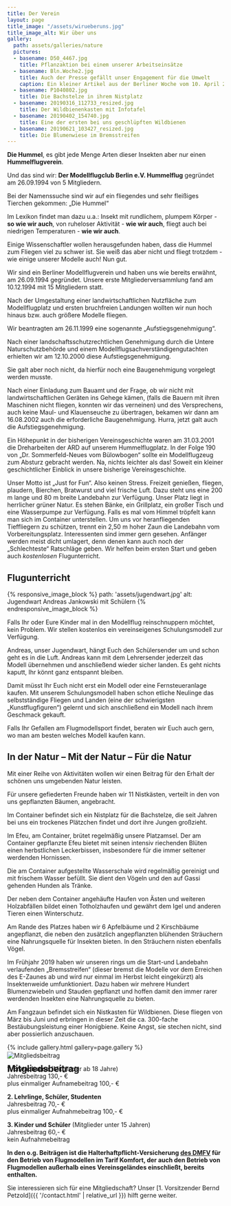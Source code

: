 ```yaml
---
title: Der Verein
layout: page
title_image: "/assets/wirueberuns.jpg"
title_image_alt: Wir über uns
gallery:
  path: assets/galleries/nature
  pictures:
  - basename: D50_4467.jpg
    title: Pflanzaktion bei einem unserer Arbeitseinsätze
  - basename: Bln.Woche2.jpg
    title: Auch der Presse gefällt unser Engagement für die Umwelt
    caption: Ein kleiner Artikel aus der Berliner Woche vom 10. April 2019
  - basename: P1040802.jpg
    title: Die Bachstelze in ihrem Nistplatz
  - basename: 20190316_112733_resized.jpg
    title: Der Wildbienenkasten mit Infotafel
  - basename: 20190402_154740.jpg
    title: Eine der ersten bei uns geschlüpften Wildbienen
  - basename: 20190621_103427_resized.jpg
    title: Die Blumenwiese im Bremsstreifen
---
```


**Die Hummel**,
es gibt jede Menge Arten dieser Insekten aber nur einen **Hummelflugverein**.

Und das sind wir:
**Der Modellflugclub Berlin e.V. Hummelflug**
gegründet am 26.09.1994 von 5 Mitgliedern.

Bei der Namenssuche sind wir auf ein fliegendes und sehr fleißiges Tierchen gekommen: „Die Hummel“

Im Lexikon findet man dazu u.a.:
Insekt mit rundlichem, plumpem Körper - **so wie wir auch**,
von ruheloser Aktivität - **wie wir auch**,
fliegt auch bei niedrigen Temperaturen - **wie wir auch**.


Einige Wissenschaftler wollen herausgefunden haben, dass die Hummel zum Fliegen viel zu schwer ist. Sie weiß das aber nicht und fliegt trotzdem - wie einige unserer Modelle auch!
Nun gut.

Wir sind ein Berliner Modellflugverein und haben uns wie bereits erwähnt, am 26.09.1994 gegründet.
Unsere erste Mitgliederversammlung fand am 10.12.1994 mit 15 Mitgliedern statt.

Nach der Umgestaltung einer landwirtschaftlichen Nutzfläche zum Modellflugplatz und ersten bruchfreien Landungen wollten wir nun hoch hinaus bzw. auch größere Modelle fliegen.

Wir beantragten am 26.11.1999 eine sogenannte „Aufstiegsgenehmigung“.

Nach einer landschaftsschutzrechtlichen Genehmigung durch die Untere Naturschutzbehörde und einem Modellflugsachverständigengutachten erhielten wir am 12.10.2000 diese Aufstiegsgenehmigung.

Sie galt aber noch nicht, da hierfür noch eine Baugenehmigung vorgelegt werden musste.

Nach einer Einladung zum Bauamt und der Frage, ob wir nicht mit landwirtschaftlichen Geräten ins Gehege kämen, (falls die Bauern mit ihren Maschinen nicht fliegen, konnten wir das verneinen) und des Versprechens, auch keine Maul- und Klauenseuche zu übertragen, bekamen wir dann am 16.08.2002 auch die erforderliche Baugenehmigung. Hurra, jetzt galt auch die Aufstiegsgenehmigung.

Ein Höhepunkt in der bisherigen Vereinsgeschichte waren am 31.03.2001 die Dreharbeiten der ARD auf unserem Hummelflugplatz. In der Folge 190 von „Dr. Sommerfeld-Neues vom Bülowbogen“ sollte ein Modellflugzeug zum Absturz gebracht werden. Na, nichts leichter als das! Soweit ein kleiner geschichtlicher Einblick in unsere bisherige Vereinsgeschichte.

Unser Motto ist „Just for Fun“. Also keinen Stress. Freizeit genießen, fliegen, plaudern, Bierchen, Bratwurst und viel frische Luft.
Dazu steht uns eine 200 m lange und 80 m breite Landebahn zur Verfügung. Unser Platz liegt in herrlicher grüner Natur. Es stehen Bänke, ein Grillplatz, ein großer Tisch und eine Wasserpumpe zur Verfügung. Falls es mal vom Himmel tröpfelt kann man sich im Container unterstellen. Um uns vor heranfliegenden Tieffliegern zu schützen, trennt ein 2,50 m hoher Zaun die Landebahn vom Vorbereitungsplatz.
Interessenten sind immer gern gesehen. Anfänger werden meist dicht umlagert, denn denen kann auch noch der „Schlechteste“ Ratschläge geben. Wir helfen beim ersten Start und geben auch *kostenlosen* Flugunterricht.

## Flugunterricht

{% responsive_image_block %}
  path: 'assets/jugendwart.jpg'
  alt: Jugendwart Andreas Jankowski mit Schülern
{% endresponsive_image_block %}

Falls Ihr oder Eure Kinder mal in den Modellflug reinschnuppern möchtet,
kein Problem. Wir stellen kostenlos ein vereinseigenes Schulungsmodell zur Verfügung.

Andreas, unser Jugendwart, hängt Euch den Schülersender um und schon geht es in die Luft. Andreas kann mit dem Lehrersender jederzeit das Modell übernehmen und anschließend wieder sicher landen. Es geht nichts kaputt, Ihr könnt ganz entspannt bleiben.

Damit müsst Ihr Euch nicht erst ein Modell oder eine Fernsteueranlage kaufen.
Mit unserem Schulungsmodell haben schon etliche Neulinge das selbstständige Fliegen und Landen (eine der schwierigsten „Kunstflugfiguren“) gelernt und sich anschließend ein Modell nach ihrem Geschmack gekauft.

Falls Ihr Gefallen am Flugmodellsport findet, beraten wir Euch auch gern, wo man am besten welches Modell kaufen kann.

## In der Natur – Mit der Natur – Für die Natur

Mit einer Reihe von Aktivitäten wollen wir einen Beitrag für den Erhalt der schönen uns umgebenden Natur leisten.

Für unsere gefiederten Freunde haben wir 11 Nistkästen, verteilt in den von uns gepflanzten Bäumen, angebracht.

Im Container befindet sich ein Nistplatz für die Bachstelze, die seit Jahren bei uns ein trockenes Plätzchen findet und dort ihre Jungen großzieht.

Im Efeu, am Container, brütet regelmäßig unsere Platzamsel. Der am Container gepflanzte Efeu bietet mit seinen intensiv riechenden Blüten einen herbstlichen Leckerbissen, insbesondere für die immer seltener werdenden Hornissen.

Die am Container aufgestellte Wasserschale wird regelmäßig gereinigt und mit frischem Wasser befüllt. Sie dient den Vögeln und den auf Gassi gehenden Hunden als Tränke.

Der neben dem Container angehäufte Haufen von Ästen und weiteren Holzabfällen bildet einen Totholzhaufen und gewährt dem Igel und anderen Tieren einen Winterschutz.

Am Rande des Platzes haben wir 6 Apfelbäume und 2 Kirschbäume angepflanzt, die neben den zusätzlich angepflanzten blühenden Sträuchern eine Nahrungsquelle für Insekten bieten. In den Sträuchern nisten ebenfalls Vögel.

Im Frühjahr 2019 haben wir unseren rings um die Start-und Landebahn verlaufenden „Bremsstreifen“ (dieser bremst die Modelle vor dem Erreichen des E-Zaunes ab und wird nur einmal im Herbst leicht eingekürzt) als Insektenweide umfunktioniert. Dazu haben wir mehrere Hundert Blumenzwiebeln und Stauden gepflanzt und hoffen damit den immer rarer werdenden Insekten eine Nahrungsquelle zu bieten.

Am Fangzaun befindet sich ein Nistkasten für Wildbienen. Diese fliegen von März bis Juni und erbringen in dieser Zeit die ca. 300-fache Bestäubungsleistung einer Honigbiene. Keine Angst, sie stechen nicht, sind aber possierlich anzuschauen.

{% include gallery.html gallery=page.gallery %}

## Mitgliedsbeitrag

<div class="post-title-image" style="margin-top: -70px;">
  <img src="{{ '/assets/mitgliedsbeitrag.jpg' | relative_url }}" alt="Mitgliedsbeitrag">
</div>

**1. Erwachsene** (Mitglieder ab 18 Jahre)<br>
Jahresbeitrag 130,- €<br>
plus einmaliger Aufnamebeitrag 100,- €

**2. Lehrlinge, Schüler, Studenten**<br>
Jahresbeitrag 70,- €<br>
plus einmaliger Aufnahmebeitrag 100,- €

**3. Kinder und Schüler** (Mitglieder unter 15 Jahren)<br>
Jahresbeitrag 60,- €<br>
kein Aufnahmebeitrag

**In den o.g. Beiträgen ist die Halterhaftpflicht-Versicherung [des DMFV](https://www.dmfv.aero) für den Betrieb von Flugmodellen im Tarif Komfort, der auch den Betrieb von Flugmodellen außerhalb eines Vereinsgeländes einschließt, bereits enthalten.**

Sie interessieren sich für eine Mitgliedschaft? Unser
[1. Vorsitzender Bernd Petzold]({{ '/contact.html' | relative_url }}) hilft gerne weiter.
